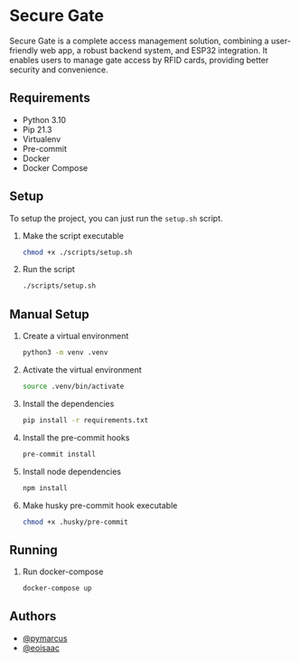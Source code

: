 # Secure Gate

Secure Gate is a complete access management solution, combining a user-friendly web app, a robust backend system, and ESP32 integration.
It enables users to manage gate access by RFID cards, providing better security and convenience.

## Requirements

- Python 3.10
- Pip 21.3
- Virtualenv
- Pre-commit
- Docker
- Docker Compose

## Setup

To setup the project, you can just run the `setup.sh` script.

1. Make the script executable

   ```bash
   chmod +x ./scripts/setup.sh
   ```

2. Run the script

   ```bash
   ./scripts/setup.sh
   ```

## Manual Setup

1. Create a virtual environment

   ```bash
   python3 -m venv .venv
   ```

2. Activate the virtual environment

   ```bash
   source .venv/bin/activate
   ```

3. Install the dependencies

   ```bash
   pip install -r requirements.txt
   ```

4. Install the pre-commit hooks

   ```bash
   pre-commit install
   ```

5. Install node dependencies

   ```bash
   npm install
   ```

6. Make husky pre-commit hook executable

   ```bash
   chmod +x .husky/pre-commit
   ```

## Running

1. Run docker-compose

   ```bash
   docker-compose up
   ```

## Authors

- [@pymarcus](https://github.com/PyMarcus)
- [@eoisaac](https://github.com/eoisaac)

